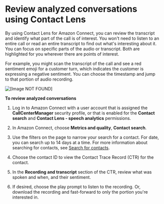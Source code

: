 # Review analyzed conversations using Contact Lens<a name="review-transcripts"></a>

By using Contact Lens for Amazon Connect, you can review the transcript and identify what part of the call is of interest\. You won't need to listen to an entire call or read an entire transcript to find out what's interesting about it\. You can focus on specific parts of the audio or transcript\. Both are highlighted for you wherever there are points of interest\. 

For example, you might scan the transcript of the call and see a red sentiment emoji for a customer turn, which indicates the customer is expressing a negative sentiment\. You can choose the timestamp and jump to that portion of audio recording\.

![\[Image NOT FOUND\]](http://docs.aws.amazon.com/connect/latest/adminguide/images/contact-lens-category-hit.png)

**To review analyzed conversations**

1. Log in to Amazon Connect with a user account that is assigned the **CallCenterManager** security profile, or that is enabled for the **Contact search** and **Contact Lens \- speech analytics** permissions\.

1. In Amazon Connect, choose **Metrics and quality**, **Contact search**\.

1. Use the filters on the page to narrow your search for a contact\. For date, you can search up to 14 days at a time\. For more information about searching for contacts, see [Search for contacts](contact-search.md)\. 

1. Choose the contact ID to view the Contact Trace Record \(CTR\) for the contact\.

1. In the **Recording and transcript** section of the CTR, review what was spoken and when, and their sentiment\.

1. If desired, choose the play prompt to listen to the recording\. Or, download the recording and fast\-forward to only the portion you're interested in\.